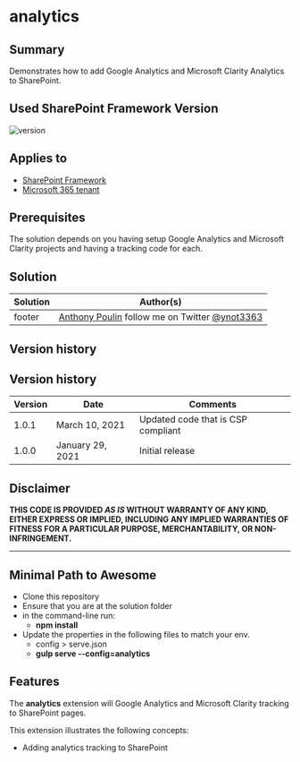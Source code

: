 # analytics

## Summary

Demonstrates how to add Google Analytics and Microsoft Clarity Analytics to SharePoint.

## Used SharePoint Framework Version

![version](https://img.shields.io/badge/version-1.20-green.svg)

## Applies to

- [SharePoint Framework](https://aka.ms/spfx)
- [Microsoft 365 tenant](https://docs.microsoft.com/en-us/sharepoint/dev/spfx/set-up-your-developer-tenant)

## Prerequisites

The solution depends on you having setup Google Analytics and Microsoft Clarity projects and having a tracking code for each.

## Solution

| Solution | Author(s)                                                                                                   |
| -------- | ----------------------------------------------------------------------------------------------------------- |
| footer   | [Anthony Poulin](https://anthonyepoulin.com) follow me on Twitter [@ynot3363](https://twitter.com/ynot3363) |

## Version history

## Version history

| Version | Date             | Comments                           |
| ------- | ---------------- | ---------------------------------- |
| 1.0.1   | March 10, 2021   | Updated code that is CSP compliant |
| 1.0.0   | January 29, 2021 | Initial release                    |

## Disclaimer

**THIS CODE IS PROVIDED _AS IS_ WITHOUT WARRANTY OF ANY KIND, EITHER EXPRESS OR IMPLIED, INCLUDING ANY IMPLIED WARRANTIES OF FITNESS FOR A PARTICULAR PURPOSE, MERCHANTABILITY, OR NON-INFRINGEMENT.**

---

## Minimal Path to Awesome

- Clone this repository
- Ensure that you are at the solution folder
- in the command-line run:
  - **npm install**
- Update the properties in the following files to match your env.
  - config > serve.json
  - **gulp serve --config=analytics**

## Features

The **analytics** extension will Google Analytics and Microsoft Clarity tracking to SharePoint pages.

This extension illustrates the following concepts:

- Adding analytics tracking to SharePoint
